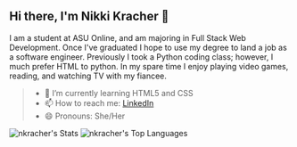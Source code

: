 ## Hi there, I'm Nikki Kracher 👋

I am a student at ASU Online, and am majoring in Full Stack Web Development. Once I've graduated I hope to use my degree to land a job as a software engineer. Previously I took a Python coding class; however, I much prefer HTML to python. In my spare time I enjoy playing video games, reading, and watching TV with my fiancee. 

> - 🌱 I’m currently learning HTML5 and CSS
> - 📫 How to reach me: [LinkedIn](https://www.linkedin.com/in/nikki-kracher-846962174/)
> - 😄 Pronouns: She/Her

![nkracher's Stats](https://github-readme-stats.vercel.app/api?username=nkracher&theme=highcontrast&show_icons=true&hide_border=true&count_private=true)
![nkracher's Top Languages](https://github-readme-stats.vercel.app/api/top-langs/?username=nkracher&theme=highcontrast&show_icons=true&hide_border=true&layout=compact)
